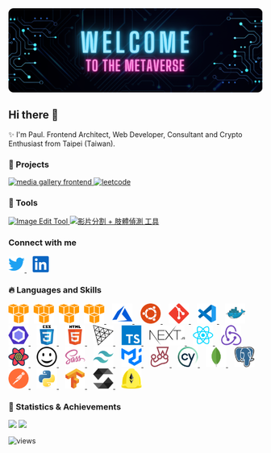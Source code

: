 <div style="width:100%">
  <img src="./assets/images/banner.png" alt="banner" />
</div>

## Hi there 👋

✨ I'm Paul. Frontend Architect, Web Developer, Consultant and Crypto Enthusiast from Taipei (Taiwan).

### 🌟 Projects

<p align="left">
  <a href="https://github.com/PSheon/Media-Gallery-Frontend" target="_blank" rel="noreferrer noopener">
    <img height="125px" src="https://github-readme-stats.vercel.app/api/pin/?username=PSheon&repo=Media-Gallery-Frontend&theme=dracula&hide_border=true" alt="media gallery frontend" />
  </a>
  <a href="https://github.com/PSheon/Leetcode" target="_blank" rel="noreferrer noopener">
    <img height="125px" src="https://github-readme-stats.vercel.app/api/pin/?username=PSheon&repo=Leetcode&theme=dracula&hide_border=true" alt="leetcode" />
  </a>
</p>

### 👻 Tools

<p align="left">
  <a href="https://psheon.github.io/imageTool/" target="_blank" rel="noreferrer noopener">
    <img height="150px" src="https://github-readme-stats.vercel.app/api/pin/?username=PSheon&repo=imageTool&theme=dracula&hide_border=true" alt="Image Edit Tool" />
  </a>
  <a href="https://github.com/PSheon/video-to-frames/" target="_blank" rel="noreferrer noopener">
    <img height="150px" src="https://github-readme-stats.vercel.app/api/pin/?username=PSheon&repo=video-to-frames&theme=dracula&hide_border=true" alt="影片分割 + 肢體偵測 工具" />
  </a>
</p>

### Connect with me

<p align="left">
  <a href="https://twitter.com/0xPSheon" target="_blank" style="margin-right: 12px">
    <img
      src="./assets/images/social-media/twitter.svg"
      alt="PSheon | Twitter"
      width="32px"
      height="32px"
    />
  </a>
  <a href="https://www.linkedin.com/in/psheon/" target="_blank" style="margin-right: 12px">
    <img
      src="./assets/images/social-media/linkedin.svg"
      alt="PSheon | Twitter"
      width="32px"
      height="32px"
    />
  </a>
</p>

### 🔥 Languages and Skills

[<img align="left" src="./assets/images/skills/amazon_aws-icon.svg" alt="aws" width="40" height="40" style="padding-right:10px;" />](https://aws.amazon.com)
[<img align="left" src="./assets/images/skills/amazon_aws-icon.svg" alt="aws" width="40" height="40" style="padding-right:10px;" />](https://aws.amazon.com)
[<img align="left" src="./assets/images/skills/amazon_aws-icon.svg" alt="aws" width="40" height="40" style="padding-right:10px;" />](https://aws.amazon.com)

<p align="left">
  <a href="https://aws.amazon.com" target="_blank" style="margin-right: 12px">
    <img
      src="./assets/images/skills/amazon_aws-icon.svg"
      alt="aws"
      width="40"
      height="40"
    />
  </a>
  <a href="https://azure.microsoft.com/" target="_blank" style="margin-right: 12px">
    <img
      src="./assets/images/skills/microsoft_azure-icon.svg"
      alt="azure"
      width="40"
      height="40"
    />
  </a>
  <a href="https://ubuntu.com/" target="_blank" style="margin-right: 12px">
    <img
      src="./assets/images/skills/ubuntu-icon.svg"
      alt="ubuntu"
      width="40"
      height="40"
    />
  </a>
  <a href="https://git-scm.com/" target="_blank" style="margin-right: 12px">
    <img
      src="./assets/images/skills/git-scm-icon.svg"
      alt="git"
      width="40"
      height="40"
    />
  </a>
  <a href="https://code.visualstudio.com/" target="_blank" style="margin-right: 12px">
    <img
      src="./assets/images/skills/file_type_vscode.svg"
      alt="vscode"
      width="40"
      height="40"
    />
  </a>
  <a href="https://www.docker.com/" target="_blank" style="margin-right: 12px">
    <img
      src="./assets/images/skills/docker-icon.svg"
      alt="docker"
      width="40"
      height="40"
    />
  </a>
  <a href="https://eslint.org/" target="_blank" style="margin-right: 12px">
    <img
      src="./assets/images/skills/eslint-icon.svg"
      alt="eslint"
      width="40"
      height="40"
    />
  </a>
  <a href="https://www.w3schools.com/css/" target="_blank" style="margin-right: 12px">
    <img
      src="./assets/images/skills/css3-original-wordmark.svg"
      alt="css3"
      width="40"
      height="40"
    />
  </a>
  <a href="https://www.w3.org/html/" target="_blank" style="margin-right: 12px">
    <img
      src="./assets/images/skills/html5-original-wordmark.svg"
      alt="html5"
      width="40"
      height="40"
    />
  </a>
  <a href="https://threejs.org/" target="_blank" style="margin-right: 12px">
    <picture>
      <source
        media="(prefers-color-scheme: dark)" srcset="./assets/images/skills/threejs-dark.svg"
      />
      <img
        src="./assets/images/skills/threejs-light.svg"
        alt="three.js"
        width="40"
        height="40"  
      />
    </picture>
    <!-- <img
      src="./assets/images/skills/threejs.svg"
      alt="three.js"
      width="40"
      height="40"
    /> -->
  </a>
  <a href="https://www.typescriptlang.org/" target="_blank" style="margin-right: 12px">
    <img
      src="./assets/images/skills/typescript-original.svg"
      alt="typescript"
      width="40"
      height="40"
    />
  </a>
  <a href="https://nextjs.org/" target="_blank" style="margin-right: 12px">
    <img
      src="./assets/images/skills/nextjs.svg"
      alt="next.js"
      width="70"
      height="40"
    />
  </a>
  <a href="https://reactjs.org/" target="_blank" style="margin-right: 12px">
    <img
      src="./assets/images/skills/reactjs-icon.svg"
      alt="react"
      width="40"
      height="40"
    />
  </a>
  <a href="https://redux.js.org/" target="_blank" style="margin-right: 12px">
    <img
      src="./assets/images/skills/redux.svg"
      alt="redux"
      width="40"
      height="40"
    />
  </a>
  <a href="https://react-query-v3.tanstack.com/" target="_blank" style="margin-right: 12px">
    <img
      src="./assets/images/skills/react-query.svg"
      alt="react query"
      width="40"
      height="40"
    />
  </a>
  <a href="https://iconify.design/" target="_blank" style="margin-right: 12px">
    <img
      src="./assets/images/skills/iconify.svg"
      alt="iconify"
      width="40"
      height="40"
    />
  </a>
  <a href="https://sass-lang.com" target="_blank" style="margin-right: 12px">
    <img
      src="./assets/images/skills/sass-original.svg"
      alt="sass"
      width="40"
      height="40"
    />
  </a>
  <a href="https://tailwindcss.com/" target="_blank" style="margin-right: 12px">
    <img
      src="./assets/images/skills/tailwindcss-icon.svg"
      alt="tailwind"
      width="40"
      height="40"
    />
  </a>
  <a href="https://mui.com/" target="_blank" style="margin-right: 12px">
    <img
      src="./assets/images/skills/mui.svg"
      alt="mui"
      width="40"
      height="40"
    />
  </a>
  <a href="https://jestjs.io/" target="_blank" style="margin-right: 12px">
    <img
      src="./assets/images/skills/jestjsio-icon.svg"
      alt="jest"
      width="40"
      height="40"
    />
  </a>
  <a href="https://www.cypress.io/" target="_blank" style="margin-right: 12px">
    <img
      src="./assets/images/skills/cypress-icon.svg"
      alt="cypress"
      width="40"
      height="40"
    />
  </a>
  <a href="https://www.mongodb.com/" target="_blank" style="margin-right: 12px">
    <img
      src="./assets/images/skills/mongodb-icon.svg"
      alt="mongodb"
      width="40"
      height="40"
    />
  </a>
  <a href="https://www.postgresql.org/" target="_blank" style="margin-right: 12px">
    <img
      src="./assets/images/skills/postgresql-icon.svg"
      alt="postgreSQL"
      width="40"
      height="40"
    />
  </a>
  <a href="https://www.postman.com/" target="_blank" style="margin-right: 12px">
    <img
      src="./assets/images/skills/getpostman-icon.svg"
      alt="postman"
      width="40"
      height="40"
    />
  </a>
  <a href="https://www.python.org" target="_blank" style="margin-right: 12px">
    <img
      src="./assets/images/skills/python-original.svg"
      alt="python"
      width="40"
      height="40"
    />
  </a>
  <a href="https://www.tensorflow.org/" target="_blank" style="margin-right: 12px">
    <img
      src="./assets/images/skills/tensorflow-icon.svg"
      alt="tensorflow"
      width="40"
      height="40"
    />
  </a>
  <a href="https://github.com/ethereum/solidity" target="_blank" style="margin-right: 12px">
    <img
      src="./assets/images/skills/solidity.svg"
      alt="solidity"
      width="40"
      height="40"
    />
  </a>
  <a href="https://hardhat.org/" target="_blank" style="margin-right: 12px">
    <img
      src="./assets/images/skills/hardhat-icon.svg"
      alt="hardhat"
      width="40"
      height="40"
    />
  </a>
</p>

### 🍹 Statistics & Achievements

<p align="left">
  <img
    height="150px"
    src="https://github-readme-stats.vercel.app/api/top-langs/?username=psheon&layout=compact&theme=dracula&hide_border=true&count_private=true&hide=javascript,html&langs_count=4"
  />
  <img
    height="150px"
    src="https://github-readme-stats.vercel.app/api?username=psheon&theme=dracula&hide_border=true&count_private=true&show_icons=true"
  />
</p>

![views](https://komarev.com/ghpvc/?username=psheon&color=ff69b4&label=Visitors)
